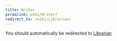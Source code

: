 ```yaml
---
title: Writer
permalink: wiki/Writer/
redirect_to: /wiki/Librarian/
---
```


You should automatically be redirected to [Librarian](/wiki/Librarian/)
